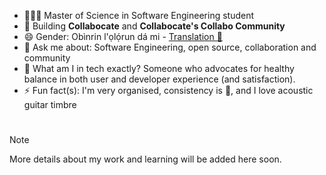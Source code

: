 
- 👩🏽‍💻 Master of Science in Software Engineering student
- 🔭 Building **Collabocate** and **Collabocate's Collabo Community** <!--[Collabocate's Collabo Community](https://resources.collabo.community) -->
- 😄 Gender: Obìnrin l'ọlọ́run dá mi - [Translation 🔗](https://www.google.com/search?q=google+translate+Ob%C3%ACnrin+l%27%E1%BB%8Dl%E1%BB%8D%CC%81run+d%C3%A1+mi&sca_esv=83beed824cc47635&sxsrf=AE3TifNTbNwB-JOPRfPsqOC8N7K3HTqyiA%3A1760139823654&ei=L5rpaPPfJ--Pxc8Pn8LG2Qg&ved=0ahUKEwizs8bn55qQAxXvR_EDHR-hMYsQ4dUDCBA&uact=5&oq=google+translate+Ob%C3%ACnrin+l%27%E1%BB%8Dl%E1%BB%8D%CC%81run+d%C3%A1+mi&gs_lp=Egxnd3Mtd2l6LXNlcnAiL2dvb2dsZSB0cmFuc2xhdGUgT2LDrG5yaW4gbCfhu41s4buNzIFydW4gZMOhIG1pMgUQABjvBTIIEAAYgAQYogQyCBAAGIAEGKIEMgUQABjvBTIFEAAY7wVI8QlQwwJYjAVwAXgBkAEAmAHrAaABpgOqAQUwLjEuMbgBA8gBAPgBAfgBApgCA6ACuQPCAgoQABiwAxjWBBhHwgINEAAYgAQYsAMYQxiKBcICEBAAGIAEGLEDGIMBGBQYhwLCAgsQABiABBixAxiDAcICBRAAGIAEwgIKEAAYgAQYFBiHApgDAIgGAZAGCZIHBTEuMS4xoAeXCrIHBTAuMS4xuAexA8IHAzItM8gHDQ&sclient=gws-wiz-serp)
- 💬 Ask me about: Software Engineering, open source, collaboration and community
- 🌱 What am I in tech exactly? Someone who advocates for healthy balance in both user and developer experience (and satisfaction).
- ⚡ Fun fact(s): I'm very organised, consistency is 💯, and I love acoustic guitar timbre

#

> [!NOTE]  
> More details about my work and learning will be added here soon.

